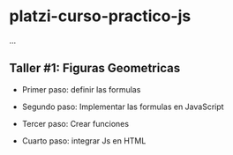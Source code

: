 # platzi-curso-practico-js

...

## Taller #1: Figuras Geometricas

- Primer paso: definir las formulas

- Segundo paso: Implementar las formulas en JavaScript

- Tercer paso: Crear funciones

- Cuarto paso: integrar Js en HTML